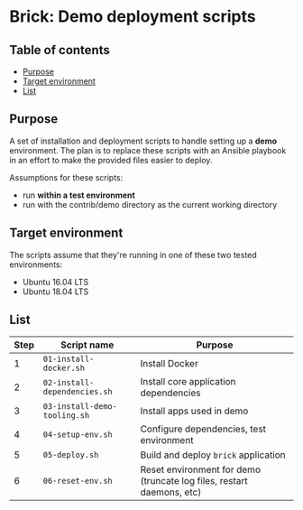 <!-- omit in toc -->
# Brick: Demo deployment scripts

<!-- omit in toc -->
## Table of contents

- [Purpose](#purpose)
- [Target environment](#target-environment)
- [List](#list)

## Purpose

A set of installation and deployment scripts to handle setting up a **demo**
environment. The plan is to replace these scripts with an Ansible playbook in
an effort to make the provided files easier to deploy.

Assumptions for these scripts:

- run **within a test environment**
- run with the contrib/demo directory as the current working directory

## Target environment

The scripts assume that they're running in one of these two tested
environments:

- Ubuntu 16.04 LTS
- Ubuntu 18.04 LTS

## List

| Step | Script name                  | Purpose                                                               |
| ---- | ---------------------------- | --------------------------------------------------------------------- |
| 1    | `01-install-docker.sh`       | Install Docker                                                        |
| 2    | `02-install-dependencies.sh` | Install core application dependencies                                 |
| 3    | `03-install-demo-tooling.sh` | Install apps used in demo                                             |
| 4    | `04-setup-env.sh`            | Configure dependencies, test environment                              |
| 5    | `05-deploy.sh`               | Build and deploy `brick` application                                  |
| 6    | `06-reset-env.sh`            | Reset environment for demo (truncate log files, restart daemons, etc) |
